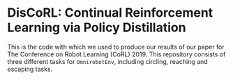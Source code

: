 # DisCoRL: Continual Reinforcement Learning via Policy Distillation

This is the code with which we used to produce our results of our paper for The Conference on Robot Learning (CoRL) 2019. This repository consists of three different tasks for `OmnirobotEnv`, including circling, reaching and escaping tasks.
